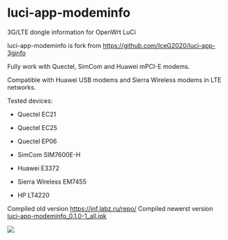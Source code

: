 # luci-app-modeminfo
3G/LTE dongle information for OpenWrt LuCi


luci-app-modeminfo is fork from https://github.com/IceG2020/luci-app-3ginfo

Fully work with Quectel, SimCom and Huawei mPCI-E modems.

Compatible with Huawei USB modems and Sierra Wireless modems in LTE networks.

Tested devices:

 - Quectel EC21

 - Quectel EC25

 - Quectel EP06

 - SimCom SIM7600E-H

 - Huawei E3372

 - Sierra Wireless EM7455

 - HP LT4220

Сompiled old version https://inf.labz.ru/repo/
Compiled newerst version [luci-app-modeminfo_0.1.0-1_all.ipk](http://openwrt.132lan.ru/packages/packages-19.07/luci/luci-app-modeminfo_0.1.0-1_all.ipk)

![](https://raw.githubusercontent.com/koshev-msk/luci-app-modeminfo/master/screenshot.png)

